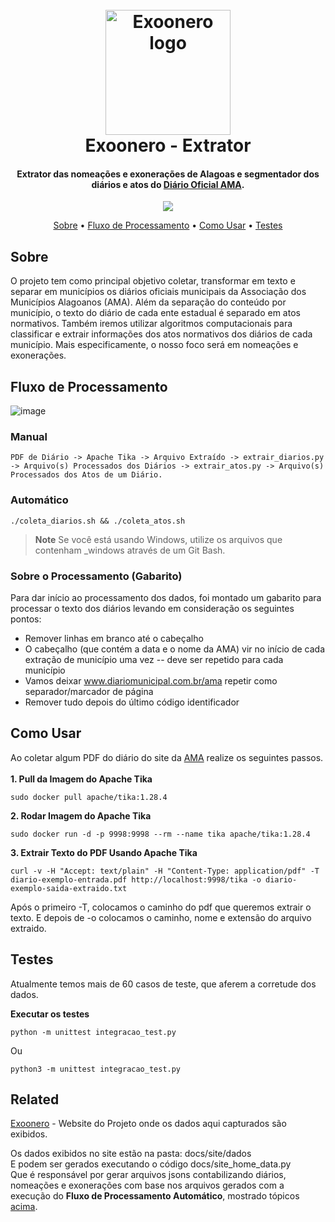 
<h1 align="center">
  <br>
  <a href="https://exoonero.org"><img src="https://exoonero.org/favicon.ico" alt="Exoonero logo" width="200"></a>
  <br>
  Exoonero - Extrator
  <br>
</h1>

<h4 align="center">Extrator das nomeações e exonerações de Alagoas e segmentador dos diários e atos do <a href="https://www.diariomunicipal.com.br/ama/" target="_blank">Diário Oficial AMA</a>.</h4>

<p align="center">
    <img src="https://img.shields.io/badge/python-%230095D5.svg?&style=for-the-badge&logo=python&logoColor=white"/>
</p>

<p align="center">
  <a href="#sobre">Sobre</a> •
  <a href="#fluxo-de-processamento">Fluxo de Processamento</a> •
  <a href="#como-usar">Como Usar</a> •
  <a href="#testes">Testes</a> 
</p>

## Sobre

O projeto tem como principal objetivo coletar, transformar em texto e separar em municípios os diários oficiais municipais da Associação dos Municípios Alagoanos (AMA). Além da separação do conteúdo por município, o texto do diário de cada ente estadual é separado em atos normativos. Também iremos utilizar algoritmos computacionais para classificar e extrair informações dos atos normativos dos diários de cada município. Mais especificamente, o nosso foco será em nomeações e exonerações.

## Fluxo de Processamento

![image](https://github.com/exoonero/extrator/assets/89322317/853fc4e4-c44c-4557-a59b-cd6152a4b825)<br>
### Manual
```
PDF de Diário -> Apache Tika -> Arquivo Extraído -> extrair_diarios.py -> Arquivo(s) Processados dos Diários -> extrair_atos.py -> Arquivo(s) Processados dos Atos de um Diário.
```
### Automático
```
./coleta_diarios.sh && ./coleta_atos.sh
```
> **Note**
> Se você está usando Windows, utilize os arquivos que contenham _windows através de um Git Bash.

### Sobre o Processamento (Gabarito)
Para dar início ao processamento dos dados, foi montado um gabarito para processar o texto dos diários levando em consideração os seguintes pontos:
- Remover linhas em branco até o cabeçalho
- O cabeçalho (que contém a data e o nome da AMA) vir no início de cada extração de município uma vez -- deve ser repetido para cada município
- Vamos deixar www.diariomunicipal.com.br/ama repetir como separador/marcador de página 
- Remover tudo depois do último código identificador

## Como Usar
Ao coletar algum PDF do diário do site da [AMA](https://www.diariomunicipal.com.br/ama/) realize os seguintes passos. <br><br>
<strong>1. Pull da Imagem do Apache Tika</strong><br>
```
sudo docker pull apache/tika:1.28.4
```
<strong>2. Rodar Imagem do Apache Tika</strong><br>
```
sudo docker run -d -p 9998:9998 --rm --name tika apache/tika:1.28.4
```

<strong>3. Extrair Texto do PDF Usando Apache Tika</strong><br>

```
curl -v -H "Accept: text/plain" -H "Content-Type: application/pdf" -T diario-exemplo-entrada.pdf http://localhost:9998/tika -o diario-exemplo-saida-extraido.txt
```
Após o primeiro -T, colocamos o caminho do pdf que queremos extrair o texto. E depois de -o colocamos o caminho, nome e extensão do arquivo extraido.

## Testes
Atualmente temos mais de 60 casos de teste, que aferem a corretude dos dados.

<strong>Executar os testes</strong><br>
```
python -m unittest integracao_test.py
```
Ou
```
python3 -m unittest integracao_test.py
```
## Related

[Exoonero](https://exoonero.org) - Website do Projeto onde os dados aqui capturados são exibidos.

Os dados exibidos no site estão na pasta: docs/site/dados <br>
E podem ser gerados executando o código docs/site_home_data.py <br>
Que é responsável por gerar arquivos jsons contabilizando diários, nomeações e exonerações com base nos arquivos  gerados com a execução do <strong>Fluxo de Processamento Automático</strong>, mostrado tópicos [acima](https://github.com/exoonero/extrator/edit/main/README.md#autom%C3%A1tico).

